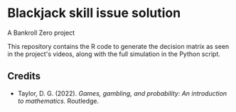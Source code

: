 # Blackjack skill issue solution
A Bankroll Zero project

This repository contains the R code to generate the decision matrix as seen in the project's videos, along with the full simulation in the Python script.

## Credits
-  Taylor, D. G. (2022). *Games, gambling, and probability: An introduction to mathematics.* Routledge.